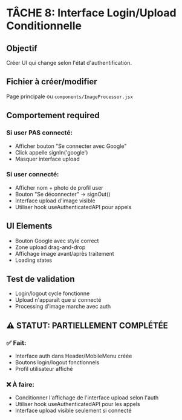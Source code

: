 # TÂCHE 8: Interface Login/Upload Conditionnelle

## Objectif

Créer UI qui change selon l'état d'authentification.

## Fichier à créer/modifier

Page principale ou `components/ImageProcessor.jsx`

## Comportement required

### Si user PAS connecté:

- Afficher bouton "Se connecter avec Google"
- Click appelle signIn('google')
- Masquer interface upload

### Si user connecté:

- Afficher nom + photo de profil user
- Bouton "Se déconnecter" -> signOut()
- Interface upload d'image visible
- Utiliser hook useAuthenticatedAPI pour appels

## UI Elements

- Bouton Google avec style correct
- Zone upload drag-and-drop
- Affichage image avant/après traitement
- Loading states

## Test de validation

- Login/logout cycle fonctionne
- Upload n'apparaît que si connecté
- Processing d'image marche avec auth

## ⚠️ STATUT: PARTIELLEMENT COMPLÉTÉE
### ✅ Fait:
- Interface auth dans Header/MobileMenu créée
- Boutons login/logout fonctionnels
- Profil utilisateur affiché

### ❌ À faire:
- Conditionner l'affichage de l'interface upload selon l'auth
- Utiliser hook useAuthenticatedAPI pour les appels
- Interface upload visible seulement si connecté
